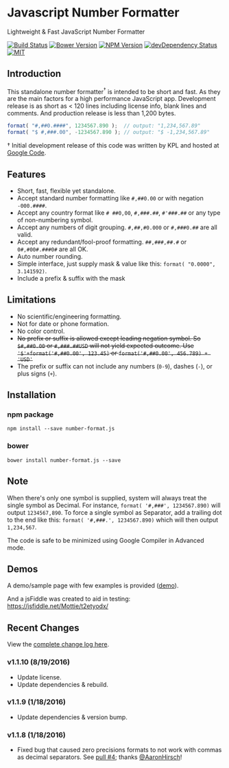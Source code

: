 # Javascript Number Formatter

Lightweight & Fast JavaScript Number Formatter

[![Build Status][build-image]][build-url] [![Bower Version][bower-image]][bower-url] [![NPM Version][npm-image]][npm-url] [![devDependency Status][david-dev-image]][david-dev-url] [![MIT][license-image]][license-url]

## Introduction

This standalone number formatter<sup>&dagger;</sup> is intended to be short and fast. As they are the main factors for a high performance JavaScript app. Development release is as short as < 120 lines including license info, blank lines and comments. And production release is less than 1,200 bytes.

```js
format( "#,##0.####", 1234567.890 );  // output: "1,234,567.89"
format( "$ #,###.00", -1234567.890 ); // output: "$ -1,234,567.89"
```

&dagger; Initial development release of this code was written by KPL and hosted at [Google Code](https://code.google.com/p/javascript-number-formatter/).

## Features

* Short, fast, flexible yet standalone.
* Accept standard number formatting like `#,##0.00` or with negation `-000.####`.
* Accept any country format like `# ##0,00`, `#,###.##`, `#'###.##` or any type of non-numbering symbol.
* Accept any numbers of digit grouping. `#,##,#0.000` or `#,###0.##` are all valid.
* Accept any redundant/fool-proof formatting. `##,###,##.#` or `0#,#00#.###0#` are all OK.
* Auto number rounding.
* Simple interface, just supply mask & value like this: `format( "0.0000", 3.141592)`.
* Include a prefix &amp; suffix with the mask

## Limitations

* No scientific/engineering formatting.
* Not for date or phone formation.
* No color control.
* <del>No prefix or suffix is allowed except leading negation symbol. So `$#,##0.00` or `#,###.##USD` will not yield expected outcome. Use `'$'+format('#,##0.00', 123.45)` or `format('#,##0.00', 456.789) + 'USD'`</del>
* The prefix or suffix can not include any numbers (`0-9`), dashes (`-`), or plus signs (`+`).

## Installation

### npm package

    npm install --save number-format.js

### bower

    bower install number-format.js --save

## Note

When there's only one symbol is supplied, system will always treat the single symbol as Decimal. For instance, `format( '#,###', 1234567.890)` will output `1234567,890`. To force a single symbol as Separator, add a trailing dot to the end like this: `format( '#,###.', 1234567.890)` which will then output `1,234,567`.

The code is safe to be minimized using Google Compiler in Advanced mode.

## Demos

A demo/sample page with few examples is provided ([demo](http://mottie.github.io/javascript-number-formatter/)).

And a jsFiddle was created to aid in testing: https://jsfiddle.net/Mottie/t2etyodx/

[build-url]: https://travis-ci.org/Mottie/javascript-number-formatter
[build-image]: https://travis-ci.org/Mottie/javascript-number-formatter.png?branch=master
[npm-url]: https://www.npmjs.com/package/number-format.js
[npm-image]: https://img.shields.io/npm/v/number-format.js.svg
[david-dev-url]: https://david-dm.org/Mottie/javascript-number-formatter?type=dev
[david-dev-image]: https://david-dm.org/Mottie/javascript-number-formatter/dev-status.svg
[bower-url]: http://bower.io/search/?q=javascript-number-formatter
[bower-image]: https://img.shields.io/bower/v/javascript-number-formatter.svg
[license-url]: https://github.com/Mottie/javascript-number-formatter/blob/master/LICENSE
[license-image]: https://img.shields.io/badge/license-MIT-blue.svg

## Recent Changes

View the [complete change log here](https://github.com/Mottie/javascript-number-formatter/wiki).

### v1.1.10 (8/19/2016)

* Update license.
* Update dependencies & rebuild.

### v1.1.9 (1/18/2016)

* Update dependencies & version bump.

### v1.1.8 (1/18/2016)

* Fixed bug that caused zero precisions formats to not work with commas as decimal separators. See [pull #4](https://github.com/Mottie/javascript-number-formatter/pull/4); thanks [@AaronHirsch](https://github.com/AaronHirsch)!

